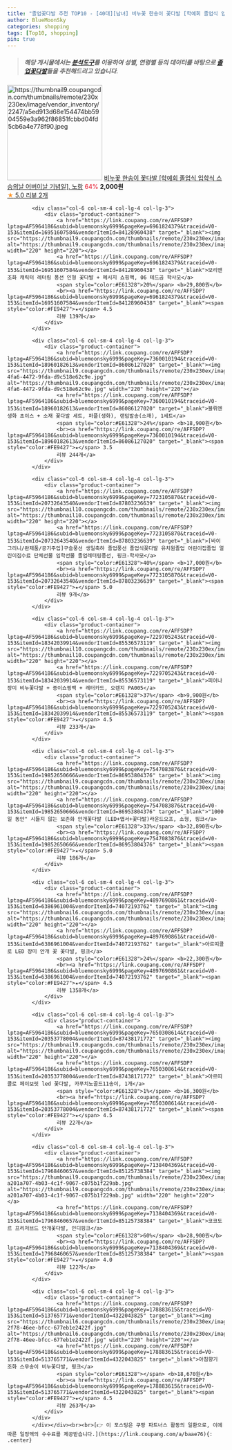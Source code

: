 ```yaml
---
title: "졸업꽃다발 추천 TOP10 - [40대][남녀] 비누꽃 한송이 꽃다발 [학예회 졸업식 입학식 스승의날 어버이날 기념일], 노랑"
author: BlueMoonSky
categories: shopping
tags: [Top10, shopping]
pin: true
---
```


> ##### 해당 게시물에서는 [**분석도구**](https://itemscout.io/)를 이용하여 **성별**, **연령별** 등의 데이터를 바탕으로 [**졸업꽃다발**](https://link.coupang.com/a/baae76)들을 추천해드리고 있습니다.
<div class="container"><div class="row">
            <div class="col-6 col-sm-4 col-lg-4 col-lg-3">
                <div class="product-container">
                    <a href="https://link.coupang.com/re/AFFSDP?lptag=AF5964186&subid=bluemoonsky6999&pageKey=7304378298&traceid=V0-153&itemId=18698688444&vendorItemId=85832362132" target="_blank"><img src="https://thumbnail9.coupangcdn.com/thumbnails/remote/230x230ex/image/vendor_inventory/2247/a5ed913d68e154474bb5904559e3a962f86851fcbbd04fd5cb6a4e778f90.jpeg" alt="https://thumbnail9.coupangcdn.com/thumbnails/remote/230x230ex/image/vendor_inventory/2247/a5ed913d68e154474bb5904559e3a962f86851fcbbd04fd5cb6a4e778f90.jpeg" width="220" height="220"></a>
                    <a href="https://link.coupang.com/re/AFFSDP?lptag=AF5964186&subid=bluemoonsky6999&pageKey=7304378298&traceid=V0-153&itemId=18698688444&vendorItemId=85832362132" target="_blank">비누꽃 한송이 꽃다발 [학예회 졸업식 입학식 스승의날 어버이날 기념일], 노랑</a>
                    <span style="color:#E61328">64%</span> <b>2,000원</b>
                    <br><a href="https://link.coupang.com/re/AFFSDP?lptag=AF5964186&subid=bluemoonsky6999&pageKey=7304378298&traceid=V0-153&itemId=18698688444&vendorItemId=85832362132" target="_blank"><span style="color:#FE9427">★</span> 5.0
                    리뷰 2개</a>
                </div>
            </div>
            
            <div class="col-6 col-sm-4 col-lg-4 col-lg-3">
                <div class="product-container">
                    <a href="https://link.coupang.com/re/AFFSDP?lptag=AF5964186&subid=bluemoonsky6999&pageKey=6961824379&traceid=V0-153&itemId=16951607584&vendorItemId=84128960438" target="_blank"><img src="https://thumbnail9.coupangcdn.com/thumbnails/remote/230x230ex/image/rs_quotation_api/ytez3ypl/230507a659534289a82aae4d24608eeb.jpg" alt="https://thumbnail9.coupangcdn.com/thumbnails/remote/230x230ex/image/rs_quotation_api/ytez3ypl/230507a659534289a82aae4d24608eeb.jpg" width="220" height="220"></a>
                    <a href="https://link.coupang.com/re/AFFSDP?lptag=AF5964186&subid=bluemoonsky6999&pageKey=6961824379&traceid=V0-153&itemId=16951607584&vendorItemId=84128960438" target="_blank">모리앤 조화 캐릭터 레터링 풍선 인형 꽃다발 + 메시지 쇼핑백, 06 테드곰 학사모</a>
                    <span style="color:#E61328">20%</span> <b>29,800원</b>
                    <br><a href="https://link.coupang.com/re/AFFSDP?lptag=AF5964186&subid=bluemoonsky6999&pageKey=6961824379&traceid=V0-153&itemId=16951607584&vendorItemId=84128960438" target="_blank"><span style="color:#FE9427">★</span> 4.5
                    리뷰 139개</a>
                </div>
            </div>
            
            <div class="col-6 col-sm-4 col-lg-4 col-lg-3">
                <div class="product-container">
                    <a href="https://link.coupang.com/re/AFFSDP?lptag=AF5964186&subid=bluemoonsky6999&pageKey=7360010194&traceid=V0-153&itemId=18960182613&vendorItemId=86086127020" target="_blank"><img src="https://thumbnail9.coupangcdn.com/thumbnails/remote/230x230ex/image/retail/images/2023/05/25/14/3/93bca8b8-4fa6-4472-9fda-d9c518e62c9e.jpg" alt="https://thumbnail9.coupangcdn.com/thumbnails/remote/230x230ex/image/retail/images/2023/05/25/14/3/93bca8b8-4fa6-4472-9fda-d9c518e62c9e.jpg" width="220" height="220"></a>
                    <a href="https://link.coupang.com/re/AFFSDP?lptag=AF5964186&subid=bluemoonsky6999&pageKey=7360010194&traceid=V0-153&itemId=18960182613&vendorItemId=86086127020" target="_blank">블뤼엔 생화 초이스 + 소재 꽃다발 세트, 퍼플(생화), 랜덤발송(소재), 1세트</a>
                    <span style="color:#E61328">24%</span> <b>18,900원</b>
                    <br><a href="https://link.coupang.com/re/AFFSDP?lptag=AF5964186&subid=bluemoonsky6999&pageKey=7360010194&traceid=V0-153&itemId=18960182613&vendorItemId=86086127020" target="_blank"><span style="color:#FE9427">★</span> 3.5
                    리뷰 244개</a>
                </div>
            </div>
            
            <div class="col-6 col-sm-4 col-lg-4 col-lg-3">
                <div class="product-container">
                    <a href="https://link.coupang.com/re/AFFSDP?lptag=AF5964186&subid=bluemoonsky6999&pageKey=7723105870&traceid=V0-153&itemId=20732643540&vendorItemId=87803236639" target="_blank"><img src="https://thumbnail10.coupangcdn.com/thumbnails/remote/230x230ex/image/vendor_inventory/d869/f11836c4c0745c373ab5e5e2c27835db13da0c252dd2a6841c9b59aa177f.jpg" alt="https://thumbnail10.coupangcdn.com/thumbnails/remote/230x230ex/image/vendor_inventory/d869/f11836c4c0745c373ab5e5e2c27835db13da0c252dd2a6841c9b59aa177f.jpg" width="220" height="220"></a>
                    <a href="https://link.coupang.com/re/AFFSDP?lptag=AF5964186&subid=bluemoonsky6999&pageKey=7723105870&traceid=V0-153&itemId=20732643540&vendorItemId=87803236639" target="_blank">[바이그리니/완제품/공기주입]구슬풍선 생일축하 졸업풍선 졸업식꽃다발 유치원졸업 어린이집졸업 얼린이집수료 단체선물 입학선물 졸업레터링풍선, 핑크-학사모</a>
                    <span style="color:#E61328">40%</span> <b>17,000원</b>
                    <br><a href="https://link.coupang.com/re/AFFSDP?lptag=AF5964186&subid=bluemoonsky6999&pageKey=7723105870&traceid=V0-153&itemId=20732643540&vendorItemId=87803236639" target="_blank"><span style="color:#FE9427">★</span> 5.0
                    리뷰 9개</a>
                </div>
            </div>
            
            <div class="col-6 col-sm-4 col-lg-4 col-lg-3">
                <div class="product-container">
                    <a href="https://link.coupang.com/re/AFFSDP?lptag=AF5964186&subid=bluemoonsky6999&pageKey=7229705243&traceid=V0-153&itemId=18342039914&vendorItemId=85536573119" target="_blank"><img src="https://thumbnail10.coupangcdn.com/thumbnails/remote/230x230ex/image/vendor_inventory/236b/b5b8e54f5371ce9dbb5315e0f9ea618b6b848594c4a7cac3d391fa947d1d.png" alt="https://thumbnail10.coupangcdn.com/thumbnails/remote/230x230ex/image/vendor_inventory/236b/b5b8e54f5371ce9dbb5315e0f9ea618b6b848594c4a7cac3d391fa947d1d.png" width="220" height="220"></a>
                    <a href="https://link.coupang.com/re/AFFSDP?lptag=AF5964186&subid=bluemoonsky6999&pageKey=7229705243&traceid=V0-153&itemId=18342039914&vendorItemId=85536573119" target="_blank">피어나 장미 비누꽃다발 + 종이쇼핑백 + 레터카드, 오렌지 PA005</a>
                    <span style="color:#E61328">37%</span> <b>9,900원</b>
                    <br><a href="https://link.coupang.com/re/AFFSDP?lptag=AF5964186&subid=bluemoonsky6999&pageKey=7229705243&traceid=V0-153&itemId=18342039914&vendorItemId=85536573119" target="_blank"><span style="color:#FE9427">★</span> 4.5
                    리뷰 233개</a>
                </div>
            </div>
            
            <div class="col-6 col-sm-4 col-lg-4 col-lg-3">
                <div class="product-container">
                    <a href="https://link.coupang.com/re/AFFSDP?lptag=AF5964186&subid=bluemoonsky6999&pageKey=7547083876&traceid=V0-153&itemId=19852650666&vendorItemId=86953804376" target="_blank"><img src="https://thumbnail9.coupangcdn.com/thumbnails/remote/230x230ex/image/vendor_inventory/6b4c/caba78855b732f7a3fd6664c710c1e632894945906cdacd21e6eca23b748.png" alt="https://thumbnail9.coupangcdn.com/thumbnails/remote/230x230ex/image/vendor_inventory/6b4c/caba78855b732f7a3fd6664c710c1e632894945906cdacd21e6eca23b748.png" width="220" height="220"></a>
                    <a href="https://link.coupang.com/re/AFFSDP?lptag=AF5964186&subid=bluemoonsky6999&pageKey=7547083876&traceid=V0-153&itemId=19852650666&vendorItemId=86953804376" target="_blank">"1000일 동안" 시들지 않는 보존화 안개꽃다발 (LED+엽서+꽃다발)라운드오프, 소형, 핑크</a>
                    <span style="color:#E61328">33%</span> <b>32,890원</b>
                    <br><a href="https://link.coupang.com/re/AFFSDP?lptag=AF5964186&subid=bluemoonsky6999&pageKey=7547083876&traceid=V0-153&itemId=19852650666&vendorItemId=86953804376" target="_blank"><span style="color:#FE9427">★</span> 5.0
                    리뷰 186개</a>
                </div>
            </div>
            
            <div class="col-6 col-sm-4 col-lg-4 col-lg-3">
                <div class="product-container">
                    <a href="https://link.coupang.com/re/AFFSDP?lptag=AF5964186&subid=bluemoonsky6999&pageKey=4897690861&traceid=V0-153&itemId=6386961004&vendorItemId=74072193762" target="_blank"><img src="https://thumbnail6.coupangcdn.com/thumbnails/remote/230x230ex/image/vendor_inventory/a8a7/579e77f4196e69008b0266d9df49991097f084e85d7c30ca10c25e23b177.jpg" alt="https://thumbnail6.coupangcdn.com/thumbnails/remote/230x230ex/image/vendor_inventory/a8a7/579e77f4196e69008b0266d9df49991097f084e85d7c30ca10c25e23b177.jpg" width="220" height="220"></a>
                    <a href="https://link.coupang.com/re/AFFSDP?lptag=AF5964186&subid=bluemoonsky6999&pageKey=4897690861&traceid=V0-153&itemId=6386961004&vendorItemId=74072193762" target="_blank">아르띠콜로 LED 장미 안개 꽃 꽃다발, 핑크</a>
                    <span style="color:#E61328">24%</span> <b>22,300원</b>
                    <br><a href="https://link.coupang.com/re/AFFSDP?lptag=AF5964186&subid=bluemoonsky6999&pageKey=4897690861&traceid=V0-153&itemId=6386961004&vendorItemId=74072193762" target="_blank"><span style="color:#FE9427">★</span> 4.5
                    리뷰 1358개</a>
                </div>
            </div>
            
            <div class="col-6 col-sm-4 col-lg-4 col-lg-3">
                <div class="product-container">
                    <a href="https://link.coupang.com/re/AFFSDP?lptag=AF5964186&subid=bluemoonsky6999&pageKey=7650308614&traceid=V0-153&itemId=20353778004&vendorItemId=87438171772" target="_blank"><img src="https://thumbnail9.coupangcdn.com/thumbnails/remote/230x230ex/image/vendor_inventory/a9dd/e2ce12449d3a2ea1bdf3bfba08a166cd9d19863ab5f5a49f23b1671f53b3.jpg" alt="https://thumbnail9.coupangcdn.com/thumbnails/remote/230x230ex/image/vendor_inventory/a9dd/e2ce12449d3a2ea1bdf3bfba08a166cd9d19863ab5f5a49f23b1671f53b3.jpg" width="220" height="220"></a>
                    <a href="https://link.coupang.com/re/AFFSDP?lptag=AF5964186&subid=bluemoonsky6999&pageKey=7650308614&traceid=V0-153&itemId=20353778004&vendorItemId=87438171772" target="_blank">아르띠콜로 페이보릿 led 꽃다발, 카푸치노골드11송이, 1개</a>
                    <span style="color:#E61328">1%</span> <b>16,300원</b>
                    <br><a href="https://link.coupang.com/re/AFFSDP?lptag=AF5964186&subid=bluemoonsky6999&pageKey=7650308614&traceid=V0-153&itemId=20353778004&vendorItemId=87438171772" target="_blank"><span style="color:#FE9427">★</span> 4.5
                    리뷰 22개</a>
                </div>
            </div>
            
            <div class="col-6 col-sm-4 col-lg-4 col-lg-3">
                <div class="product-container">
                    <a href="https://link.coupang.com/re/AFFSDP?lptag=AF5964186&subid=bluemoonsky6999&pageKey=7138404369&traceid=V0-153&itemId=17968460657&vendorItemId=85125738384" target="_blank"><img src="https://thumbnail9.coupangcdn.com/thumbnails/remote/230x230ex/image/retail/images/1150798524995486-a201a707-4b03-4c1f-9067-c075b1f229ab.jpg" alt="https://thumbnail9.coupangcdn.com/thumbnails/remote/230x230ex/image/retail/images/1150798524995486-a201a707-4b03-4c1f-9067-c075b1f229ab.jpg" width="220" height="220"></a>
                    <a href="https://link.coupang.com/re/AFFSDP?lptag=AF5964186&subid=bluemoonsky6999&pageKey=7138404369&traceid=V0-153&itemId=17968460657&vendorItemId=85125738384" target="_blank">코코도르 프리저브드 안개꽃다발, 인디핑크</a>
                    <span style="color:#E61328">60%</span> <b>28,900원</b>
                    <br><a href="https://link.coupang.com/re/AFFSDP?lptag=AF5964186&subid=bluemoonsky6999&pageKey=7138404369&traceid=V0-153&itemId=17968460657&vendorItemId=85125738384" target="_blank"><span style="color:#FE9427">★</span> 4.0
                    리뷰 122개</a>
                </div>
            </div>
            
            <div class="col-6 col-sm-4 col-lg-4 col-lg-3">
                <div class="product-container">
                    <a href="https://link.coupang.com/re/AFFSDP?lptag=AF5964186&subid=bluemoonsky6999&pageKey=178883615&traceid=V0-153&itemId=513765771&vendorItemId=4322043825" target="_blank"><img src="https://thumbnail6.coupangcdn.com/thumbnails/remote/230x230ex/image/retail/images/2019/01/18/22/3/22a9d013-2f78-46ee-bfcc-677eb1e2422f.jpg" alt="https://thumbnail6.coupangcdn.com/thumbnails/remote/230x230ex/image/retail/images/2019/01/18/22/3/22a9d013-2f78-46ee-bfcc-677eb1e2422f.jpg" width="220" height="220"></a>
                    <a href="https://link.coupang.com/re/AFFSDP?lptag=AF5964186&subid=bluemoonsky6999&pageKey=178883615&traceid=V0-153&itemId=513765771&vendorItemId=4322043825" target="_blank">아침향기 조화 스무송이 비누꽃다발, 핑크</a>
                    <span style="color:#E61328"></span> <b>18,670원</b>
                    <br><a href="https://link.coupang.com/re/AFFSDP?lptag=AF5964186&subid=bluemoonsky6999&pageKey=178883615&traceid=V0-153&itemId=513765771&vendorItemId=4322043825" target="_blank"><span style="color:#FE9427">★</span> 4.5
                    리뷰 263개</a>
                </div>
            </div>
            </div></div><br><br>[👉 이 포스팅은 쿠팡 파트너스 활동의 일환으로, 이에 따른 일정액의 수수료를 제공받습니다.](https://link.coupang.com/a/baae76){: .center}